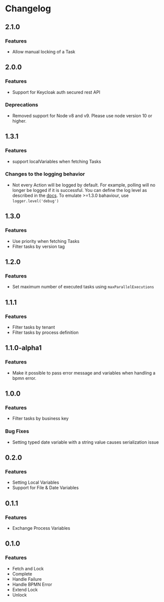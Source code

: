 # Changelog

## 2.1.0
### Features
- Allow manual locking of a Task

## 2.0.0
### Features
- Support for Keycloak auth secured rest API

### Deprecations
- Removed support for Node v8 and v9. Please use node version 10 or higher.

## 1.3.1
### Features
- support localVariables when fetching Tasks

### Changes to the logging behavior
- Not every Action will be logged by default. For example, polling will no longer be logged if it is successful. 
You can define the log level as described in the [docs](https://github.com/camunda/camunda-external-task-client-js/blob/master/docs/logger.md#loggerlevelloglevel). To emulate >=1.3.0 bahaviour, use `logger.level('debug')`

## 1.3.0
### Features
- Use priority when fetching Tasks
- Filter tasks by version tag

## 1.2.0
### Features
- Set maximum number of executed tasks using `maxParallelExecutions`

## 1.1.1
### Features
- Filter tasks by tenant
- Filter tasks by process definition

## 1.1.0-alpha1
### Features
- Make it possible to pass error message and variables when handling a bpmn error.

## 1.0.0
### Features
- Filter tasks by business key

### Bug Fixes
- Setting typed date variable with a string value causes serialization issue

## 0.2.0
### Features
- Setting Local Variables
- Support for File & Date Variables

## 0.1.1

### Features
- Exchange Process Variables

## 0.1.0

### Features
- Fetch and Lock
- Complete
- Handle Failure
- Handle BPMN Error
- Extend Lock
- Unlock
